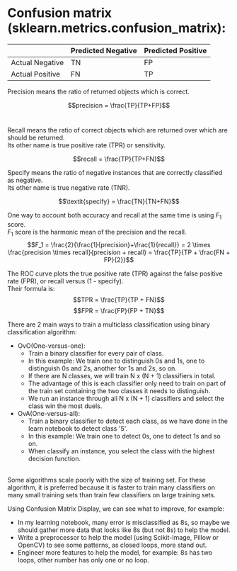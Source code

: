 <h1>Confusion matrix<br>(sklearn.metrics.confusion_matrix):</h1>

|       | Predicted Negative | Predicted Positive |
|-------|-------------------|-------------------|
| Actual Negative | TN                | FP                |
| Actual Positive | FN                | TP                |
 
Precision means the ratio of returned objects which is correct. <br>

$$precision = \frac{TP}{TP+FP}$$
<br>

Recall means the ratio of correct objects which are returned over which are should be returned. <br>
Its other name is true positive rate (TPR) or sensitivity. <br>

$$recall = \frac{TP}{TP+FN}$$

Specify means the ratio of negative instances that are correctly classified as negative. <br>
Its other name is true negative rate (TNR). <br>

$$\textit{specify} = \frac{TN}{TN+FN}$$

One way to account both accuracy and recall at the same time is using $F_1$ score. <br>
$F_1$ score is the harmonic mean of the precision and the recall. <br>
$$F_1 = \frac{2}{\frac{1}{precision}+\frac{1}{recall}} = 2 \times \frac{precision \times recall}{precision + recall} = \frac{TP}{TP + \frac{FN + FP}{2}}$$ 

The ROC curve plots the true positive rate (TPR) against the false positive rate (FPR), or recall versus (1 - specify). <br>
Their formula is: 
$$TPR = \frac{TP}{TP + FN}$$
$$FPR = \frac{FP}{FP + TN}$$

There are 2 main ways to train a multiclass classification using binary classification algorithm:
- OvO(One-versus-one): 
    - Train a binary classifier for every pair of class. 
    - In this example: We train one to distinguish 0s and 1s, one to distinguish 0s and 2s, another for 1s and 2s, so on.
    - If there are N classes, we will train N x (N + 1) classifiers in total. 
    - The advantage of this is each classifier only need to train on part of the train set containing the two classes it needs to distinguish.
    - We run an instance through all N x (N + 1) classifiers and select the class win the most duels.
- OvA(One-versus-all): 
    - Train a binary classifier to detect each class, as we have done in the learn notebook to detect class '5'. 
    - In this example: We train one to detect 0s, one to detect 1s and so on.
    - When classify an instance, you select the class with the highest decision function.
<br>
Some algorithms scale poorly with the size of training set. For these algorithm, it is preferred because it is faster to train many classifiers on many small training sets than train few classifiers on large training sets. <br>

Using Confusion Matrix Display, we can see what to improve, for example:
- In my learning notebook, many error is misclassified as 8s, so maybe we should gather more data that looks like 8s (but not 8s) to help the model. 
- Write a preprocessor to help the model (using Scikit-Image, Pillow or OpenCV) to see some patterns, as closed loops, more stand out.
- Engineer more features to help the model, for example: 8s has two loops, other number has only one or no loop.

<br>
